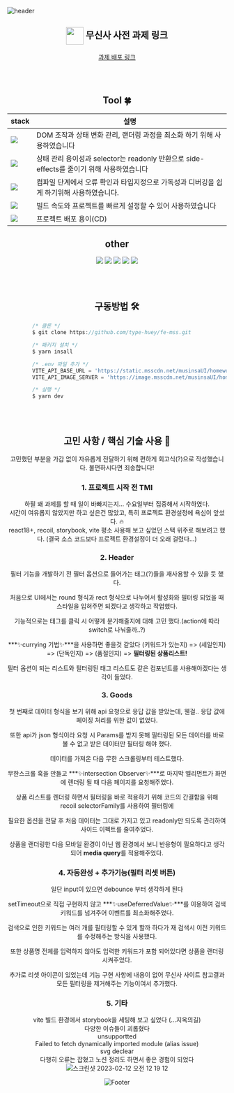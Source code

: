 <!-- 헤더 -->

![header](https://capsule-render.vercel.app/api?type=slice&color=auto&height=200&section=header&text=MUSINSA&desc=FE%20과제&fontSize=60&rotate=14&fontAlignY=25&fontAlign=75&descAlignY=43&descAlign=80&&animation=twinkling)

<div align=center>

## <img align="center" width="40" src="https://user-images.githubusercontent.com/75469131/213887734-1f8f0fb6-4395-4aa6-b828-3b44b96d8f0f.gif" /> 무신사 사전 과제 링크

[과제 배포 링크](https://frabjous-dodol-73a16b.netlify.app/)

<br/><br/>

## Tool :four_leaf_clover:

| stack                                                                                                  | 설명                                                                                      |
| ------------------------------------------------------------------------------------------------------ | ----------------------------------------------------------------------------------------- |
| <img src="https://img.shields.io/badge/React-0099E5?style=flat&logo=React&logoColor=white"/>           | DOM 조작과 상태 변화 관리, 랜더링 과정을 최소화 하기 위해 사용하였습니다                  |
| <img src="https://img.shields.io/badge/Recoil-003791?style=flat&logo=Atom&logoColor=white"/>           | 상태 관리 용이성과 selector는 readonly 반환으로 side-effects를 줄이기 위해 사용하였습니다 |
| <img src="https://img.shields.io/badge/TypeScript-3178C6?style=flat&logo=TypeScript&logoColor=white"/> | 컴파일 단계에서 오류 확인과 타입지정으로 가독성과 디버깅을 쉽게 하기위해 사용하였습니다.  |
| <img src="https://img.shields.io/badge/Vite-646CFF?style=flat&logo=Vite&logoColor=white"/>             | 빌드 속도와 프로젝트를 빠르게 설정할 수 있어 사용하였습니다                               |
| <img src="https://img.shields.io/badge/Netlify-00C7B7?style=flat&logo=Netlify&logoColor=white"/>       | 프로젝트 배포 용이(CD)                                                                        |

## other

<img src="https://img.shields.io/badge/storybook-FF3399?style=flat&logo=StoryBook&logoColor=white"/>
<img src="https://img.shields.io/badge/styled components-DB7093?style=flat&logo=styled-components&logoColor=white"/>
<img src="https://img.shields.io/badge/GitHub-181717?style=flat&logo=GitHub&logoColor=white" />
<img src="https://img.shields.io/badge/Axios-5A29E4?style=flat&logo=Axios&logoColor=white"/>
<img src="https://img.shields.io/badge/Sass-CC6699?style=flat&logo=Sass&logoColor=white"/>

<br/><br/>

## 구동방법 🛠

<div align=left>

```javascript
        /* 클론 */
        $ git clone https://github.com/type-huey/fe-mss.git

        /* 패키지 설치 */
        $ yarn insall

        /* .env 파일 추가 */
        VITE_API_BASE_URL = 'https://static.msscdn.net/musinsaUI/homework'
        VITE_API_IMAGE_SERVER = 'https://image.msscdn.net/musinsaUI/homework'

        /* 실행 */
        $ yarn dev
```

</div>

 <br/>
 <br/>

## 고민 사항 / 핵심 기술 사용 🤔

고민했던 부분을 가감 없이 자유롭게 전달하기 위해 편하게 회고식(?)으로 작성했습니다. 불편하시다면 죄송합니다!

### 1. 프로젝트 시작 전 TMI

하필 왜 과제를 할 때 일이 바빠지는지... 수요일부터 집중해서 시작하였다. <br/>
시간이 여유롭지 않았지만 하고 싶은건 많았고, 특히 프로젝트 환경설정에 욕심이 앞섰다. 🔥 <br/>
react18+, recoil, storybook, vite 평소 사용해 보고 싶었던 스택 위주로 해보려고 했다. (결국 소스 코드보다 프로젝트 환경설정이 더 오래 걸렸다...) <br/>

### 2. Header

필터 기능을 개발하기 전 필터 옵션으로 들어가는 태그(?)들을 재사용할 수 있을 듯 했다.<br/>

처음으로 UI에서는 round 형식과 rect 형식으로 나누어서 활성화와 필터링 되었을 때 스타일을 입혀주면 되겠다고 생각하고 작업했다.<br/>

기능적으로는 태그를 클릭 시 어떻게 분기해줄지에 대해 고민 했다.(action에 따라 switch로 나눠줄까..?)<br/>

***✨currying 기법✨***을 사용하면 좋을것 같았다 (키워드가 있는지) => (세일인지) => (단독인지) => (품절인지) => **필터링된 상품리스트!**

필터 옵션이 되는 리스트와 필터링된 태그 리스트도 같은 컴포넌트를 사용해야겠다는 생각이 들었다.<br/>

### 3. Goods

첫 번째로 데이터 형식을 보기 위해 api 요청으로 응답 값을 받았는데, 웬걸.. 응답 값에 페이징 처리를 위한 값이 없었다. <br/>

또한 api가 json 형식이라 요청 시 Params를 받지 못해 필터링된 모든 데이터를 바로 볼 수 없고 받은 데이터만 필터링 해야 했다. <br/>

데이터를 가져온 다음 무한 스크롤링부터 테스트했다. <br/>

무한스크롤 훅을 만들고 ***✨intersection Observer✨***로 마지막 엘리먼트가 화면에 렌더링 될 때 다음 페이지를 요청해주었다.<br/>

상품 리스트를 렌더링 하면서 필터링을 바로 적용하기 위해 코드의 간결함을 위해 recoil selectorFamily를 사용하여 필터링에 <br/>

필요한 옵션을 전달 후 처음 데이터는 그대로 가지고 있고 readonly만 되도록 관리하여 사이드 이펙트를 줄여주었다. <br/>

상품을 랜더링한 다음 모바일 환경이 아닌 웹 환경에서 보니 반응형이 필요하다고 생각되어 **media query**를 적용해주었다. <br/>

### 4. 자동완성 + 추가기능(필터 리셋 버튼)

일단 input이 있으면 debounce 부터 생각하게 된다 <br/>

setTimeout으로 직접 구현하지 않고 ***✨useDeferredValue✨***를 이용하여 검색 키워드를 넘겨주어 이벤트를 최소화해주었다. <br/>

검색으로 인한 키워드는 여러 개를 필터링할 수 있게 할까 하다가 재 검색시 이전 키워드를 수정해주는 방식을 사용했다.<br/>
        
또한 상품명 전체를 입력하지 않아도 입력한 키워드가 포함 되어있다면 상품을 랜더링 시켜주었다. <br/>

추가로 리셋 아이콘이 있었는데 기능 구현 사항에 내용이 없어 무신사 사이트 참고결과 모든 필터링을 제거해주는 기능이여서 추가했다.<br/>

### 5. 기타

vite 빌드 환경에서 storybook을 세팅해 보고 싶었다 (...지옥의길) <br/>
다양한 이슈들이 괴롭혔다 <br/>
unsupportted <br/>
Failed to fetch dynamically imported module (alias issue) <br/>
svg declear <br/>
다행히 오류는 잡혔고 노션 정리도 하면서 좋은 경험이 되었다<br/>
![스크린샷 2023-02-12 오전 12 19 12](https://user-images.githubusercontent.com/20451074/218266474-6fbcc575-d71e-4f47-b4d6-a75c3be35691.png)

![Footer](https://capsule-render.vercel.app/api?type=waving&color=auto&height=200&section=footer)
